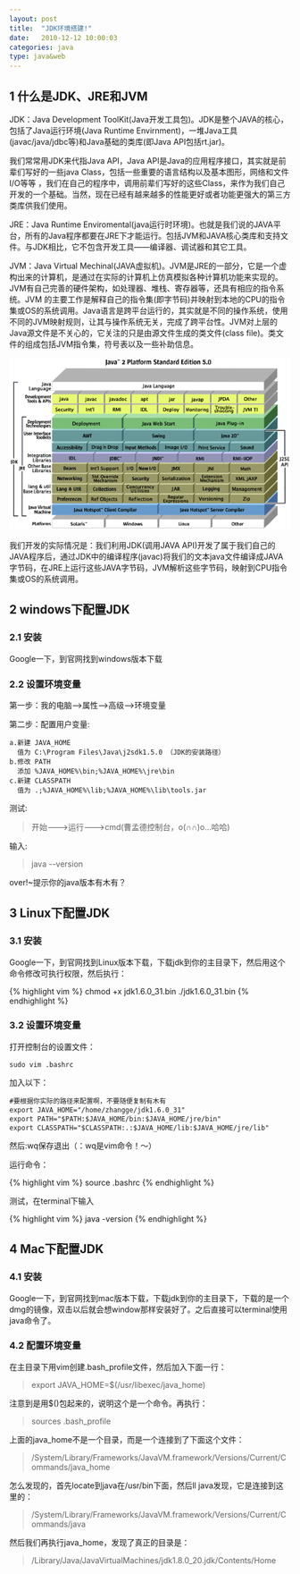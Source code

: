 ```yaml
---
layout: post
title:  "JDK环境搭建!"
date:   2010-12-12 10:00:03
categories: java
type: java&web
---
```


## 1 什么是JDK、JRE和JVM

JDK：Java Development ToolKit(Java开发工具包)。JDK是整个JAVA的核心，包括了Java运行环境(Java Runtime Envirnment)，一堆Java工具(javac/java/jdbc等)和Java基础的类库(即Java API包括rt.jar)。

我们常常用JDK来代指Java API，Java API是Java的应用程序接口，其实就是前辈们写好的一些java Class，包括一些重要的语言结构以及基本图形，网络和文件I/O等等 ，我们在自己的程序中，调用前辈们写好的这些Class，来作为我们自己开发的一个基础。当然，现在已经有越来越多的性能更好或者功能更强大的第三方类库供我们使用。

JRE：Java Runtime Enviromental(java运行时环境)。也就是我们说的JAVA平台，所有的Java程序都要在JRE下才能运行。包括JVM和JAVA核心类库和支持文件。与JDK相比，它不包含开发工具——编译器、调试器和其它工具。

JVM：Java Virtual Mechinal(JAVA虚拟机)。JVM是JRE的一部分，它是一个虚构出来的计算机，是通过在实际的计算机上仿真模拟各种计算机功能来实现的。JVM有自己完善的硬件架构，如处理器、堆栈、寄存器等，还具有相应的指令系统。JVM 的主要工作是解释自己的指令集(即字节码)并映射到本地的CPU的指令集或OS的系统调用。Java语言是跨平台运行的，其实就是不同的操作系统，使用不同的JVM映射规则，让其与操作系统无关，完成了跨平台性。JVM对上层的Java源文件是不关心的，它关注的只是由源文件生成的类文件(class file)。类文件的组成包括JVM指令集，符号表以及一些补助信息。

![alt text](/image/jdk.png "jdk")

我们开发的实际情况是：我们利用JDK(调用JAVA API)开发了属于我们自己的JAVA程序后，通过JDK中的编译程序(javac)将我们的文本java文件编译成JAVA字节码，在JRE上运行这些JAVA字节码，JVM解析这些字节码，映射到CPU指令集或OS的系统调用。


## 2 windows下配置JDK

### 2.1 安装
  
Google一下，到官网找到windows版本下载

### 2.2 设置环境变量
  
第一步：我的电脑-->属性-->高级-->环境变量
   
第二步：配置用户变量:
   
	a.新建 JAVA_HOME 
	  值为 C:\Program Files\Java\j2sdk1.5.0 （JDK的安装路径）
	b.修改 PATH
	  添加 %JAVA_HOME%\bin;%JAVA_HOME%\jre\bin
	c.新建 CLASSPATH
	  值为 .;%JAVA_HOME%\lib;%JAVA_HOME%\lib\tools.jar

测试:

>开始--->运行--->cmd(曹孟德控制台，o(∩∩)o...哈哈)
  
输入:

>java --version
  
over!~提示你的java版本有木有？  

## 3 Linux下配置JDK

### 3.1 安装
   
Google一下，到官网找到Linux版本下载，下载jdk到你的主目录下，然后用这个命令修改可执行权限，然后执行：

{% highlight vim %}
chmod +x jdk1.6.0_31.bin
./jdk1.6.0_31.bin
{% endhighlight %}

### 3.2 设置环境变量

打开控制台的设置文件：

	sudo vim .bashrc

加入以下：

	#要根据你实际的路径来配置啊，不要随便复制有木有
	export JAVA_HOME="/home/zhangge/jdk1.6.0_31"
	export PATH="$PATH:$JAVA_HOME/bin:$JAVA_HOME/jre/bin"
	export CLASSPATH="$CLASSPATH:.:$JAVA_HOME/lib:$JAVA_HOME/jre/lib"

然后:wq保存退出（：wq是vim命令！～）  

运行命令：  

{% highlight vim %}
source .bashrc
{% endhighlight %}

测试，在terminal下输入

{% highlight vim %}
java -version
{% endhighlight %}

## 4 Mac下配置JDK

### 4.1 安装

Google一下，到官网找到mac版本下载，下载jdk到你的主目录下，下载的是一个dmg的镜像，双击以后就会想window那样安装好了。之后直接可以terminal使用java命令了。

### 4.2 配置环境变量

在主目录下用vim创建.bash_profile文件，然后加入下面一行：

>export JAVA_HOME=$(/usr/libexec/java_home)

注意到是用$()包起来的，说明这个是一个命令。再执行：

>sources .bash_profile

上面的java_home不是一个目录，而是一个连接到了下面这个文件：

>/System/Library/Frameworks/JavaVM.framework/Versions/Current/Commands/java_home

怎么发现的，首先locate到java在/usr/bin下面，然后ll java发现，它是连接到这里的：

>/System/Library/Frameworks/JavaVM.framework/Versions/Current/Commands/java

然后我们再执行java_home，发现了真正的目录是：

>/Library/Java/JavaVirtualMachines/jdk1.8.0_20.jdk/Contents/Home